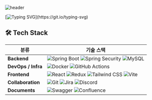 ![header](https://capsule-render.vercel.app/api?type=waving&color=0:5f2c82,100:49a09d&height=100&animation=twinkling&section=header)

[![Typing SVG](https://readme-typing-svg.demolab.com?font=Alkatra&weight=500&size=50&duration=4000&pause=3&color=49a09d&center=true&vCenter=true&multiline=true&repeat=true&width=1000&height=100&lines=CBKorea's+GitHub!)](https://git.io/typing-svg)



## 🛠️ Tech Stack

| 분류 | 기술 스택 |
|------|-----------|
| **Backend** | ![Spring Boot](https://img.shields.io/badge/springboot-6DB33F?style=for-the-badge&logo=springboot&logoColor=white) ![Spring Security](https://img.shields.io/badge/Spring%20Security-6DB33F?style=for-the-badge&logo=springsecurity&logoColor=white) ![MySQL](https://img.shields.io/badge/mysql-4479A1?style=for-the-badge&logo=mysql&logoColor=white) |
| **DevOps / Infra** | ![Docker](https://img.shields.io/badge/Docker-2496ED?style=for-the-badge&logo=docker&logoColor=white) ![GitHub Actions](https://img.shields.io/badge/GitHub%20Actions-2088FF?style=for-the-badge&logo=githubactions&logoColor=white) |
| **Frontend** | ![React](https://img.shields.io/badge/React-61DAFB?style=for-the-badge&logo=react&logoColor=black) ![Redux](https://img.shields.io/badge/Redux-764ABC?style=for-the-badge&logo=redux&logoColor=white) ![Tailwind CSS](https://img.shields.io/badge/Tailwind_CSS-06B6D4?style=for-the-badge&logo=tailwindcss&logoColor=white) ![Vite](https://img.shields.io/badge/Vite-646CFF?style=for-the-badge&logo=vite&logoColor=white) |
| **Collaboration** | ![Git](https://img.shields.io/badge/git-F05032?style=for-the-badge&logo=git&logoColor=white) ![Jira](https://img.shields.io/badge/Jira-0052CC?style=for-the-badge&logo=jira&logoColor=white) ![Discord](https://img.shields.io/badge/Discord-5865F2?style=for-the-badge&logo=discord&logoColor=white)  |
| **Documents** | ![Swagger](https://img.shields.io/badge/Swagger-85EA2D?style=for-the-badge&logo=swagger&logoColor=white) ![Confluence](https://img.shields.io/badge/Confluence-172B4D?style=for-the-badge&logo=confluence&logoColor=white) |


